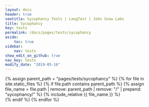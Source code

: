 ```yaml
---
layout: docs
header: true
seotitle: Sycophancy Tests | LangTest | John Snow Labs
title: Sycophancy
key: tests
permalink: /docs/pages/tests/sycophancy
aside:
    toc: true
sidebar:
    nav: tests
show_edit_on_github: true
nav_key: tests
modify_date: "2019-05-16"
---
```


<div class="main-docs" markdown="1">

{% assign parent_path = "pages/tests/sycophancy" %}
{% for file in site.static_files %}
    {% if file.path contains parent_path %}
        {% assign file_name = file.path | remove:  parent_path | remove:  "/" | prepend: "sycophancy/" %}
        {% include_relative {{ file_name }} %}        
    {% endif %}
{% endfor %}

</div>